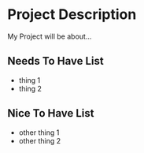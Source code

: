 # Project Description
My Project will be about...

## Needs To Have List
- thing 1
- thing 2

## Nice To Have List
- other thing 1
- other thing 2

